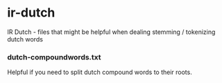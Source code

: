 ir-dutch
========

IR Dutch - files that might be helpful when dealing stemming / tokenizing dutch words

### dutch-compoundwords.txt
Helpful if you need to split dutch compound words to their roots.
